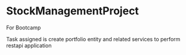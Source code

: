 # StockManagementProject
For Bootcamp

Task assigned is create portfolio entity and related services to perform restapi application
